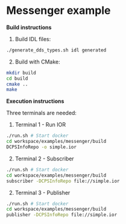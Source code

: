 # Messenger example

**Build instructions**

1. Build IDL files:

~~~bash
./generate_dds_types.sh idl generated
~~~

2. Build with CMake:

~~~bash
mkdir build
cd build
cmake ..
make
~~~


**Execution instructions**

Three terminals are needed:

1. Terminal 1 - Run IOR

~~~bash
./run.sh # Start docker
cd workspace/examples/messenger/build
DCPSInfoRepo -o simple.ior
~~~

2. Terminal 2 - Subscriber

~~~bash
./run.sh # Start docker
cd workspace/examples/messenger/build
subscriber -DCPSInfoRepo file://simple.ior
~~~

2. Terminal 3 - Publisher

~~~bash
./run.sh # Start docker
cd workspace/examples/messenger/build
publisher -DCPSInfoRepo file://simple.ior
~~~